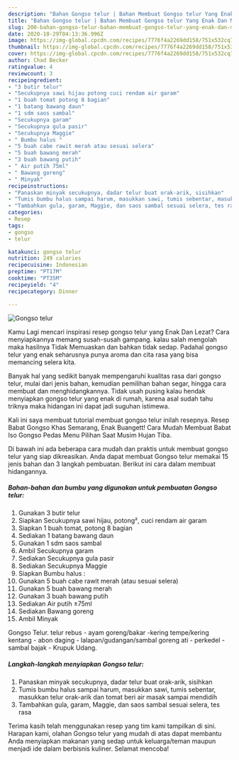 ```yaml
---
description: "Bahan Gongso telur | Bahan Membuat Gongso telur Yang Enak Dan Mudah"
title: "Bahan Gongso telur | Bahan Membuat Gongso telur Yang Enak Dan Mudah"
slug: 200-bahan-gongso-telur-bahan-membuat-gongso-telur-yang-enak-dan-mudah
date: 2020-10-29T04:13:36.996Z
image: https://img-global.cpcdn.com/recipes/7776f4a2269dd158/751x532cq70/gongso-telur-foto-resep-utama.jpg
thumbnail: https://img-global.cpcdn.com/recipes/7776f4a2269dd158/751x532cq70/gongso-telur-foto-resep-utama.jpg
cover: https://img-global.cpcdn.com/recipes/7776f4a2269dd158/751x532cq70/gongso-telur-foto-resep-utama.jpg
author: Chad Becker
ratingvalue: 4
reviewcount: 3
recipeingredient:
- "3 butir telur"
- "Secukupnya sawi hijau potong cuci rendam air garam"
- "1 buah tomat potong 8 bagian"
- "1 batang bawang daun"
- "1 sdm saos sambal"
- "Secukupnya garam"
- "Secukupnya gula pasir"
- "Secukupnya Maggie"
- " Bumbu halus "
- "5 buah cabe rawit merah atau sesuai selera"
- "5 buah bawang merah"
- "3 buah bawang putih"
- " Air putih 75ml"
- " Bawang goreng"
- " Minyak"
recipeinstructions:
- "Panaskan minyak secukupnya, dadar telur buat orak-arik, sisihkan"
- "Tumis bumbu halus sampai harum, masukkan sawi, tumis sebentar, masukkan telur orak-arik dan tomat beri air masak sampai mendidih"
- "Tambahkan gula, garam, Maggie, dan saos sambal sesuai selera, tes rasa"
categories:
- Resep
tags:
- gongso
- telur

katakunci: gongso telur 
nutrition: 249 calories
recipecuisine: Indonesian
preptime: "PT17M"
cooktime: "PT35M"
recipeyield: "4"
recipecategory: Dinner

---
```



![Gongso telur](https://img-global.cpcdn.com/recipes/7776f4a2269dd158/751x532cq70/gongso-telur-foto-resep-utama.jpg)

Kamu Lagi mencari inspirasi resep gongso telur yang Enak Dan Lezat? Cara menyiapkannya memang susah-susah gampang. kalau salah mengolah maka hasilnya Tidak Memuaskan dan bahkan tidak sedap. Padahal gongso telur yang enak seharusnya punya aroma dan cita rasa yang bisa memancing selera kita.

Banyak hal yang sedikit banyak mempengaruhi kualitas rasa dari gongso telur, mulai dari jenis bahan, kemudian pemilihan bahan segar, hingga cara membuat dan menghidangkannya. Tidak usah pusing kalau hendak menyiapkan gongso telur yang enak di rumah, karena asal sudah tahu triknya maka hidangan ini dapat jadi suguhan istimewa.

Kali ini saya membuat tutorial membuat gongso telur inilah resepnya. Resep Babat Gongso Khas Semarang, Enak Buangett! Cara Mudah Membuat Babat Iso Gongso Pedas Menu Pilihan Saat Musim Hujan Tiba.


Di bawah ini ada beberapa cara mudah dan praktis untuk membuat gongso telur yang siap dikreasikan. Anda dapat membuat Gongso telur memakai 15 jenis bahan dan 3 langkah pembuatan. Berikut ini cara dalam membuat hidangannya.

<!--inarticleads1-->

##### Bahan-bahan dan bumbu yang digunakan untuk pembuatan Gongso telur:

1. Gunakan 3 butir telur
1. Siapkan Secukupnya sawi hijau, potong², cuci rendam air garam
1. Siapkan 1 buah tomat, potong 8 bagian
1. Sediakan 1 batang bawang daun
1. Gunakan 1 sdm saos sambal
1. Ambil Secukupnya garam
1. Sediakan Secukupnya gula pasir
1. Sediakan Secukupnya Maggie
1. Siapkan  Bumbu halus :
1. Gunakan 5 buah cabe rawit merah (atau sesuai selera)
1. Gunakan 5 buah bawang merah
1. Gunakan 3 buah bawang putih
1. Sediakan  Air putih ±75ml
1. Sediakan  Bawang goreng
1. Ambil  Minyak


Gongso Telur. telur rebus - ayam goreng/bakar -kering tempe/kering kentang - abon daging - lalapan/gudangan/sambal goreng ati - perkedel - sambal bajak - Krupuk Udang. 

<!--inarticleads2-->

##### Langkah-langkah menyiapkan Gongso telur:

1. Panaskan minyak secukupnya, dadar telur buat orak-arik, sisihkan
1. Tumis bumbu halus sampai harum, masukkan sawi, tumis sebentar, masukkan telur orak-arik dan tomat beri air masak sampai mendidih
1. Tambahkan gula, garam, Maggie, dan saos sambal sesuai selera, tes rasa




Terima kasih telah menggunakan resep yang tim kami tampilkan di sini. Harapan kami, olahan Gongso telur yang mudah di atas dapat membantu Anda menyiapkan makanan yang sedap untuk keluarga/teman maupun menjadi ide dalam berbisnis kuliner. Selamat mencoba!
